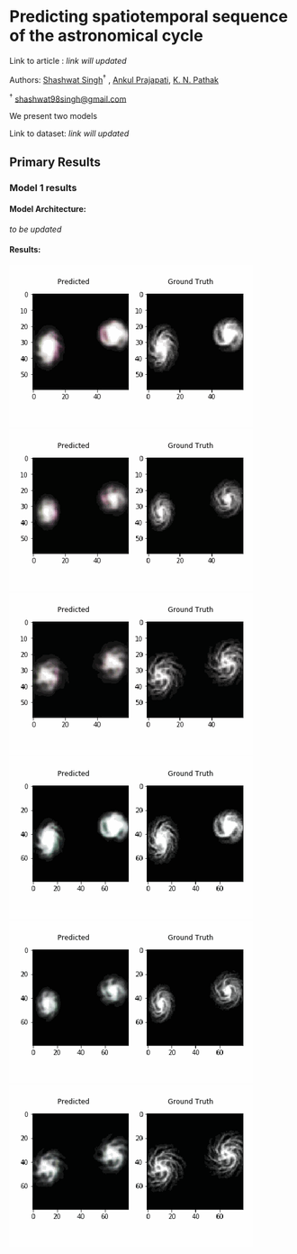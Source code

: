 # Predicting spatiotemporal sequence of the astronomical cycle 

Link to article : *link will updated*

Authors: [Shashwat Singh](https://github.com/SSingh087/)<sup>†</sup> , <!--[Atharva Modi](https://github.com/AntiNeutrino03),--> [Ankul Prajapati](https://www.researchgate.net/profile/Ankul_Prajapati), [K. N. Pathak](https://www.researchgate.net/profile/Kamlesh_Pathak)

<sup>†</sup> shashwat98singh@gmail.com 

We present two models 

Link to dataset: *link will updated*

## Primary Results

### Model 1 results

#### Model Architecture:
*to be updated*

#### Results:
 
![Alt Text](https://github.com/SSingh087/seq-pred/blob/main/primary%20res/60_1_1.gif)
![Alt Text](https://github.com/SSingh087/seq-pred/blob/main/primary%20res/60_1_5.gif)
![Alt Text](https://github.com/SSingh087/seq-pred/blob/main/primary%20res/60_1_12.gif)
![Alt Text](https://github.com/SSingh087/seq-pred/blob/main/primary%20res/80nc20_1_1.gif)
![Alt Text](https://github.com/SSingh087/seq-pred/blob/main/primary%20res/80nc20_1_5.gif)
![Alt Text](https://github.com/SSingh087/seq-pred/blob/main/primary%20res/80nc20_1_12.gif)
